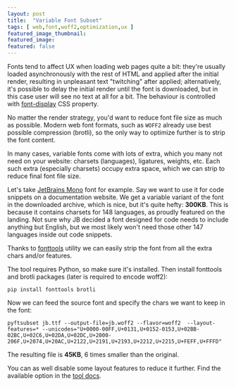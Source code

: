 ```yaml
---
layout: post
title:  "Variable Font Subset"
tags: [ web,font,woff2,optimization,ux ]
featured_image_thumbnail: 
featured_image:
featured: false
---
```


Fonts tend to affect UX when loading web pages quite a bit: they're usually loaded asynchronously with the rest of HTML and applied after the initial render, resulting in unpleasant text "twitching" after applied; alternatively, it's possible to delay the initial render until the font is downloaded, but in this case user will see no text at all for a bit. The behaviour is controlled with [font-display](https://developer.mozilla.org/en-US/docs/Web/CSS/@font-face/font-display) CSS property.

No matter the render strategy, you'd want to reduce font file size as much as possible. Modern web font formats, such as `WOFF2` already use best possible compression (brotli), so the only way to optimize further is to strip the font content.

In many cases, variable fonts come with lots of extra, which you many not need on your website: charsets (languages), ligatures, weights, etc. Each such extra (especially charsets) occupy extra space, which we can strip to reduce final font file size.

Let's take [JetBrains Mono](https://www.jetbrains.com/lp/mono) font for example. Say we want to use it for code snippets on a documentation website. We get a variable variant of the font in the downloaded archive, which is nice, but it's quite hefty: **300KB**. This is because it contains charsets for 148 languages, as proudly featured on the landing. Not sure why JB decided a font designed for code needs to include anything but English, but we most likely won't need those other 147 languages inside out code snippets.

Thanks to [fonttools](https://github.com/fonttools/fonttools) utility we can easily strip the font from all the extra chars and/or features.

The tool requires Python, so make sure it's installed. Then install fonttools and brotli packages (later is required to encode woff2):

```
pip install fonttools brotli
```

Now we can feed the source font and specify the chars we want to keep in the font:

```
pyftsubset jb.ttf --output-file=jb.woff2 --flavor=woff2  --layout-features=* --unicodes="U+0000-00FF,U+0131,U+0152-0153,U+02BB-02BC,U+02C6,U+02DA,U+02DC,U+2000-206F,U+2074,U+20AC,U+2122,U+2191,U+2193,U+2212,U+2215,U+FEFF,U+FFFD"
```

The resulting file is **45KB**, 6 times smaller than the original.

You can as well disable some layout features to reduce it further. Find the available option in the [tool docs](https://fonttools.readthedocs.io/en/latest/subset).